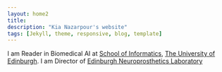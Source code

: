 ```yaml
---
layout: home2
title: 
description: "Kia Nazarpour's website"
tags: [Jekyll, theme, responsive, blog, template]
---
```


I am Reader in Biomedical AI at <a href="https://www.ed.ac.uk/informatics" target="_blank">School of Informatics</a>, <a href="https://www.ed.ac.uk/" target="_blank">The University of Edinburgh</a>. I am Director of <a href="https://web.inf.ed.ac.uk/edinburgh-neuroprosthetics" target="_blank">Edinburgh Neuroprosthetics Laboratory</a>

